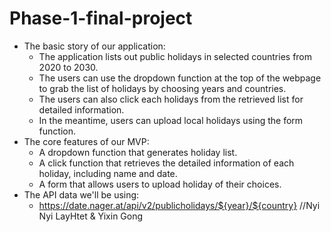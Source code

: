 # Phase-1-final-project
- The basic story of our application:
    - The application lists out public holidays in selected countries from 2020 to 2030.
    - The users can use the dropdown function at the top of the webpage to grab the list of holidays by choosing years and countries.
    - The users can also click each holidays from the retrieved list for detailed information.
    - In the meantime, users can upload local holidays using the form function.
- The core features of our MVP:
    - A dropdown function that generates holiday list.
    - A click function that retrieves the detailed information of each holiday, including name and date.
    - A form that allows users to upload holiday of their choices.
- The API data we'll be using:
    - https://date.nager.at/api/v2/publicholidays/${year}/${country}
    //Nyi Nyi LayHtet & Yixin Gong